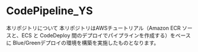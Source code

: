 # CodePipeline_YS
本リポジトリについて
本リポジトリはAWSチュートリアル（Amazon ECR ソースと、ECS と CodeDeploy 間のデプロイでパイプラインを作成する）をベースに
Blue/Greenデプロイの環境を構築を実施したものとなります。
